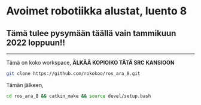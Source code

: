# Avoimet robotiikka alustat, luento 8

## Tämä tulee pysymään täällä vain tammikuun 2022 loppuun!!

---

Tämä on koko workspace, **ÄLKÄÄ KOPIOIKO TÄTÄ SRC KANSIOON**

```bash
git clone https://github.com/rokokoo/ros_ara_8.git
```

Tämän jälkeen,
```bash
cd ros_ara_8 && catkin_make && source devel/setup.bash
```